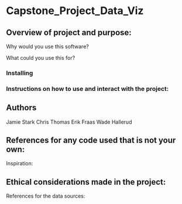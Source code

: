 # Capstone_Project_Data_Viz

## Overview of project and purpose:

Why would you use this software?




What could you use this for?



### Installing


### Instructions on how to use and interact with the project:



 


## Authors
Jamie Stark
Chris Thomas
Erik Fraas 
Wade Hallerud


## References for any code used that is not your own:


Inspiration:




## Ethical considerations made in the project:



References for the data sources:

